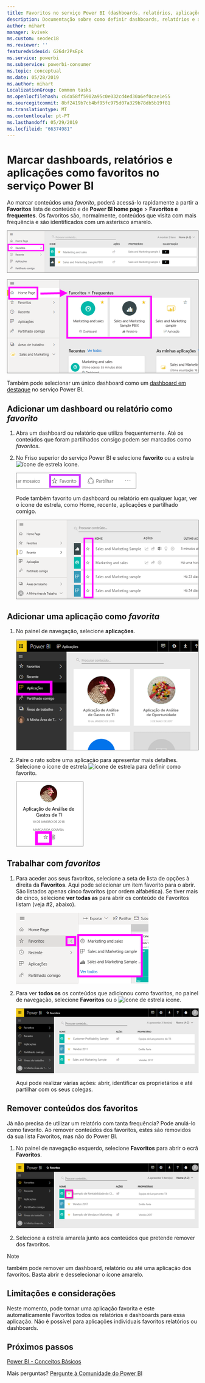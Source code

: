```yaml
---
title: Favoritos no serviço Power BI (dashboards, relatórios, aplicações)
description: Documentação sobre como definir dashboards, relatórios e aplicações como favoritos no serviço Power BI
author: mihart
manager: kvivek
ms.custom: seodec18
ms.reviewer: ''
featuredvideoid: G26dr2PsEpk
ms.service: powerbi
ms.subservice: powerbi-consumer
ms.topic: conceptual
ms.date: 05/28/2019
ms.author: mihart
LocalizationGroup: Common tasks
ms.openlocfilehash: c6da58ff5902a95c0e032cd4ed30a6ef0cae1e55
ms.sourcegitcommit: 8bf2419b7cb4bf95fc975d07a329b78db5b19f81
ms.translationtype: MT
ms.contentlocale: pt-PT
ms.lasthandoff: 05/29/2019
ms.locfileid: "66374981"
---
```

# <a name="favorite-dashboards-reports-and-apps-in-power-bi-service"></a>Marcar dashboards, relatórios e aplicações como favoritos no serviço Power BI
Ao marcar conteúdos uma *favorito*, poderá acessá-lo rapidamente a partir a **Favoritos** lista de conteúdo e de **Power BI home page**  >   **Favoritos e frequentes**.  Os favoritos são, normalmente, conteúdos que visita com mais frequência e são identificados com um asterisco amarelo.

   ![ícone Favorito](./media/end-user-favorite/power-bi-favorite-nav.png)

   ![ícone Favorito](./media/end-user-favorite/power-bi-home.png)

Também pode selecionar um único dashboard como um [dashboard em destaque](end-user-featured.md) no serviço Power BI.

## <a name="add-a-dashboard-or-report-as-a-favorite"></a>Adicionar um dashboard ou relatório como *favorito*

1. Abra um dashboard ou relatório que utiliza frequentemente. Até os conteúdos que foram partilhados consigo podem ser marcados como *favoritos*.

2. No Friso superior do serviço Power BI e selecione **favorito** ou a estrela ![ícone de estrela](./media/end-user-favorite/power-bi-favorite-icon.png) ícone.
   
   ![ícone Favorito](./media/end-user-favorite/powerbi-dashboard-favorite.png)
   
   Pode também favorito um dashboard ou relatório em qualquer lugar, ver o ícone de estrela, como Home, recente, aplicações e partilhado comigo. 
   
   ![Separador Dashboard com estrela amarela](./media/end-user-favorite/power-bi-recent.png)

## <a name="add-an-app-as-a-favorite"></a>Adicionar uma aplicação como *favorita*

1. No painel de navegação, selecione **aplicações**.

   ![dashboard](./media/end-user-favorite/power-bi-favorite-apps.png)

2. Paire o rato sobre uma aplicação para apresentar mais detalhes.  Selecione o ícone de estrela ![ícone de estrela](./media/end-user-favorite/power-bi-favorite-icon.png)  para definir como favorito.
   
   ![pairar o cursor sobre uma aplicação](./media/end-user-favorite/power-bi-favorite-app.png)

## <a name="working-with-favorites"></a>Trabalhar com *favoritos*
1. Para aceder aos seus favoritos, selecione a seta de lista de opções à direita da **Favoritos**.  Aqui pode selecionar um item favorito para o abrir. São listados apenas cinco favoritos (por ordem alfabética). Se tiver mais de cinco, selecione **ver todas as** para abrir os conteúdo de Favoritos listam (veja #2, abaixo). 
   
   ![Lista de opções Favoritos](./media/end-user-favorite/power-bi-favorite-flyout.png)
2. Para ver **todos os** os conteúdos que adicionou como favoritos, no painel de navegação, selecione **Favoritos** ou o ![ícone de estrela](./media/end-user-favorite/power-bi-favorites-icon.png) ícone.  
   
    ![janela favoritos](./media/end-user-favorite/power-bi-favorites-screen.png)
   
   Aqui pode realizar várias ações: abrir, identificar os proprietários e até partilhar com os seus colegas.

## <a name="unfavorite-content"></a>Remover conteúdos dos favoritos
Já não precisa de utilizar um relatório com tanta frequência?  Pode anulá-lo como favorito. Ao remover conteúdos dos favoritos, estes são removidos da sua lista Favoritos, mas não do Power BI.

1. No painel de navegação esquerdo, selecione **Favoritos** para abrir o ecrã **Favoritos**.
   
   ![Ecrã Favoritos](./media/end-user-favorite/power-bi-unfavorites-screen.png)
2. Selecione a estrela amarela junto aos conteúdos que pretende remover dos favoritos.

> [!NOTE]
> também pode remover um dashboard, relatório ou até uma aplicação dos favoritos. Basta abrir e desselecionar o ícone amarelo.   
> 
> 
## <a name="limitations-and-considerations"></a>Limitações e considerações
Neste momento, pode tornar uma aplicação favorita e este automaticamente Favoritos todos os relatórios e dashboards para essa aplicação. Não é possível para aplicações individuais favoritos relatórios ou dashboards. 

## <a name="next-steps"></a>Próximos passos
[Power BI - Conceitos Básicos](end-user-basic-concepts.md)

Mais perguntas? [Pergunte à Comunidade do Power BI](http://community.powerbi.com/)

